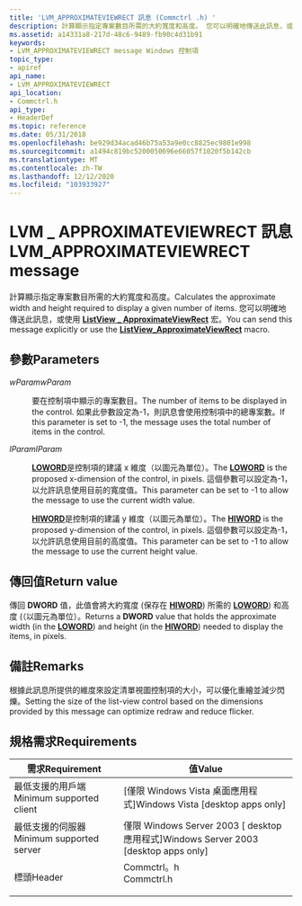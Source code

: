 ```yaml
---
title: 'LVM_APPROXIMATEVIEWRECT 訊息 (Commctrl .h) '
description: 計算顯示指定專案數目所需的大約寬度和高度。 您可以明確地傳送此訊息，或使用 ListView \_ ApproximateViewRect 宏。
ms.assetid: a14331a8-217d-48c6-9489-fb90c4d31b91
keywords:
- LVM_APPROXIMATEVIEWRECT message Windows 控制項
topic_type:
- apiref
api_name:
- LVM_APPROXIMATEVIEWRECT
api_location:
- Commctrl.h
api_type:
- HeaderDef
ms.topic: reference
ms.date: 05/31/2018
ms.openlocfilehash: be929d34acad46b75a53a9e0cc8825ec9801e998
ms.sourcegitcommit: a1494c819bc5200050696e66057f1020f5b142cb
ms.translationtype: MT
ms.contentlocale: zh-TW
ms.lasthandoff: 12/12/2020
ms.locfileid: "103933927"
---
```

# <a name="lvm_approximateviewrect-message"></a><span data-ttu-id="93b64-105">LVM \_ APPROXIMATEVIEWRECT 訊息</span><span class="sxs-lookup"><span data-stu-id="93b64-105">LVM\_APPROXIMATEVIEWRECT message</span></span>

<span data-ttu-id="93b64-106">計算顯示指定專案數目所需的大約寬度和高度。</span><span class="sxs-lookup"><span data-stu-id="93b64-106">Calculates the approximate width and height required to display a given number of items.</span></span> <span data-ttu-id="93b64-107">您可以明確地傳送此訊息，或使用 [**ListView \_ ApproximateViewRect**](/windows/desktop/api/Commctrl/nf-commctrl-listview_approximateviewrect) 宏。</span><span class="sxs-lookup"><span data-stu-id="93b64-107">You can send this message explicitly or use the [**ListView\_ApproximateViewRect**](/windows/desktop/api/Commctrl/nf-commctrl-listview_approximateviewrect) macro.</span></span>

## <a name="parameters"></a><span data-ttu-id="93b64-108">參數</span><span class="sxs-lookup"><span data-stu-id="93b64-108">Parameters</span></span>

<dl> <dt>

<span data-ttu-id="93b64-109">*wParam*</span><span class="sxs-lookup"><span data-stu-id="93b64-109">*wParam*</span></span> 
</dt> <dd>

<span data-ttu-id="93b64-110">要在控制項中顯示的專案數目。</span><span class="sxs-lookup"><span data-stu-id="93b64-110">The number of items to be displayed in the control.</span></span> <span data-ttu-id="93b64-111">如果此參數設定為-1，則訊息會使用控制項中的總專案數。</span><span class="sxs-lookup"><span data-stu-id="93b64-111">If this parameter is set to -1, the message uses the total number of items in the control.</span></span>

</dd> <dt>

<span data-ttu-id="93b64-112">*lParam*</span><span class="sxs-lookup"><span data-stu-id="93b64-112">*lParam*</span></span> 
</dt> <dd>

<span data-ttu-id="93b64-113">[**LOWORD**](/previous-versions/windows/desktop/legacy/ms632659(v=vs.85))是控制項的建議 x 維度（以圖元為單位）。</span><span class="sxs-lookup"><span data-stu-id="93b64-113">The [**LOWORD**](/previous-versions/windows/desktop/legacy/ms632659(v=vs.85)) is the proposed x-dimension of the control, in pixels.</span></span> <span data-ttu-id="93b64-114">這個參數可以設定為-1，以允許訊息使用目前的寬度值。</span><span class="sxs-lookup"><span data-stu-id="93b64-114">This parameter can be set to -1 to allow the message to use the current width value.</span></span>

<span data-ttu-id="93b64-115">[**HIWORD**](/previous-versions/windows/desktop/legacy/ms632657(v=vs.85))是控制項的建議 y 維度（以圖元為單位）。</span><span class="sxs-lookup"><span data-stu-id="93b64-115">The [**HIWORD**](/previous-versions/windows/desktop/legacy/ms632657(v=vs.85)) is the proposed y-dimension of the control, in pixels.</span></span> <span data-ttu-id="93b64-116">這個參數可以設定為-1，以允許訊息使用目前的高度值。</span><span class="sxs-lookup"><span data-stu-id="93b64-116">This parameter can be set to -1 to allow the message to use the current height value.</span></span>

</dd> </dl>

## <a name="return-value"></a><span data-ttu-id="93b64-117">傳回值</span><span class="sxs-lookup"><span data-stu-id="93b64-117">Return value</span></span>

<span data-ttu-id="93b64-118">傳回 **DWORD** 值，此值會將大約寬度 (保存在 [**HIWORD**](/previous-versions/windows/desktop/legacy/ms632657(v=vs.85))) 所需的 [**LOWORD**](/previous-versions/windows/desktop/legacy/ms632659(v=vs.85))) 和高度 (（以圖元為單位）。</span><span class="sxs-lookup"><span data-stu-id="93b64-118">Returns a **DWORD** value that holds the approximate width (in the [**LOWORD**](/previous-versions/windows/desktop/legacy/ms632659(v=vs.85))) and height (in the [**HIWORD**](/previous-versions/windows/desktop/legacy/ms632657(v=vs.85))) needed to display the items, in pixels.</span></span>

## <a name="remarks"></a><span data-ttu-id="93b64-119">備註</span><span class="sxs-lookup"><span data-stu-id="93b64-119">Remarks</span></span>

<span data-ttu-id="93b64-120">根據此訊息所提供的維度來設定清單視圖控制項的大小，可以優化重繪並減少閃爍。</span><span class="sxs-lookup"><span data-stu-id="93b64-120">Setting the size of the list-view control based on the dimensions provided by this message can optimize redraw and reduce flicker.</span></span>

## <a name="requirements"></a><span data-ttu-id="93b64-121">規格需求</span><span class="sxs-lookup"><span data-stu-id="93b64-121">Requirements</span></span>



| <span data-ttu-id="93b64-122">需求</span><span class="sxs-lookup"><span data-stu-id="93b64-122">Requirement</span></span> | <span data-ttu-id="93b64-123">值</span><span class="sxs-lookup"><span data-stu-id="93b64-123">Value</span></span> |
|-------------------------------------|---------------------------------------------------------------------------------------|
| <span data-ttu-id="93b64-124">最低支援的用戶端</span><span class="sxs-lookup"><span data-stu-id="93b64-124">Minimum supported client</span></span><br/> | <span data-ttu-id="93b64-125">\[僅限 Windows Vista 桌面應用程式\]</span><span class="sxs-lookup"><span data-stu-id="93b64-125">Windows Vista \[desktop apps only\]</span></span><br/>                                        |
| <span data-ttu-id="93b64-126">最低支援的伺服器</span><span class="sxs-lookup"><span data-stu-id="93b64-126">Minimum supported server</span></span><br/> | <span data-ttu-id="93b64-127">僅限 Windows Server 2003 \[ desktop 應用程式\]</span><span class="sxs-lookup"><span data-stu-id="93b64-127">Windows Server 2003 \[desktop apps only\]</span></span><br/>                                  |
| <span data-ttu-id="93b64-128">標頭</span><span class="sxs-lookup"><span data-stu-id="93b64-128">Header</span></span><br/>                   | <dl> <span data-ttu-id="93b64-129"><dt>Commctrl。h</dt></span><span class="sxs-lookup"><span data-stu-id="93b64-129"><dt>Commctrl.h</dt></span></span> </dl> |



 

